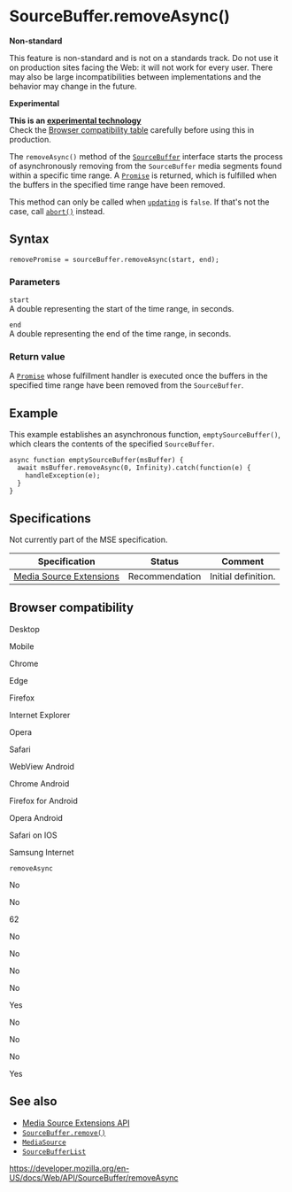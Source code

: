 SourceBuffer.removeAsync()
==========================

**Non-standard**

This feature is non-standard and is not on a standards track. Do not use it on production sites facing the Web: it will not work for every user. There may also be large incompatibilities between implementations and the behavior may change in the future.

**Experimental**

**This is an [experimental technology](https://developer.mozilla.org/en-US/docs/MDN/Guidelines/Conventions_definitions#experimental)**  
Check the [Browser compatibility table](#browser_compatibility) carefully before using this in production.

The `removeAsync()` method of the [`SourceBuffer`](../sourcebuffer) interface starts the process of asynchronously removing from the `SourceBuffer` media segments found within a specific time range. A [`Promise`](https://developer.mozilla.org/en-US/docs/Web/JavaScript/Reference/Global_Objects/Promise) is returned, which is fulfilled when the buffers in the specified time range have been removed.

This method can only be called when [`updating`](updating) is `false`. If that's not the case, call [`abort()`](abort) instead.

Syntax
------

    removePromise = sourceBuffer.removeAsync(start, end);

### Parameters

`start`  
A double representing the start of the time range, in seconds.

`end`  
A double representing the end of the time range, in seconds.

### Return value

A [`Promise`](https://developer.mozilla.org/en-US/docs/Web/JavaScript/Reference/Global_Objects/Promise) whose fulfillment handler is executed once the buffers in the specified time range have been removed from the `SourceBuffer`.

Example
-------

This example establishes an asynchronous function, `emptySourceBuffer()`, which clears the contents of the specified `SourceBuffer`.

    async function emptySourceBuffer(msBuffer) {
      await msBuffer.removeAsync(0, Infinity).catch(function(e) {
        handleException(e);
      }
    }

Specifications
--------------

Not currently part of the MSE specification.

<table><thead><tr class="header"><th>Specification</th><th>Status</th><th>Comment</th></tr></thead><tbody><tr class="odd"><td><a href="https://w3c.github.io/media-source/">Media Source Extensions</a></td><td><span class="spec-rec">Recommendation</span></td><td>Initial definition.</td></tr></tbody></table>

Browser compatibility
---------------------

Desktop

Mobile

Chrome

Edge

Firefox

Internet Explorer

Opera

Safari

WebView Android

Chrome Android

Firefox for Android

Opera Android

Safari on IOS

Samsung Internet

`removeAsync`

No

No

62

No

No

No

No

Yes

No

No

No

Yes

See also
--------

-   [Media Source Extensions API](../media_source_extensions_api)
-   [`SourceBuffer.remove()`](remove)
-   [`MediaSource`](../mediasource)
-   [`SourceBufferList`](../sourcebufferlist)

<a href="https://developer.mozilla.org/en-US/docs/Web/API/SourceBuffer/removeAsync" class="_attribution-link">https://developer.mozilla.org/en-US/docs/Web/API/SourceBuffer/removeAsync</a>
